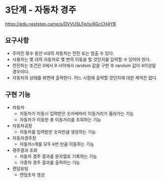 # 3단계 - 자동차 경주
https://edu.nextstep.camp/s/DVVUSLFe/ls/6GcCH4YB

## 요구사항
- 주어진 횟수 동안 n대의 자동차는 전진 또는 멈출 수 있다.
- 사용자는 몇 대의 자동차로 몇 번의 이동을 할 것인지를 입력할 수 있어야 한다.
- 전진하는 조건은 0에서 9 사이에서 random 값을 구한 후 random 값이 4이상일 경우이다.
- 자동차의 상태를 화면에 출력한다. 어느 시점에 출력할 것인지에 대한 제약은 없다.

## 구현 기능
- 자동차
    - 자동차가 이동시 입력받은 숫자에따라 이동거리가 올라가는 기능
    - 자동차가 이동한 총 이동거리를 조회하는 기능
- 자동차공장
    - 자동차를 입력받은 숫자만큼 생성하는 기능
- 자동자경주장
    - 자동차n개를 모두 k번 만큼 이동하는 기능
- 경주결과 조회
  - 자동차 경주 결과를 문자열로 기록하는 기능
  - 가종차 경주 결과를 출력하는 기능
- 랜덤유팅
  - 랜덤숫자 생성